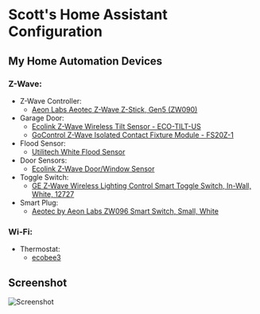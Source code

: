 # Scott's Home Assistant Configuration
## My Home Automation Devices
### Z-Wave:
- Z-Wave Controller:
  * [Aeon Labs Aeotec Z-Wave Z-Stick, Gen5 (ZW090)](https://amzn.com/B00X0AWA6E)
- Garage Door:
  * [Ecolink Z-Wave Wireless Tilt Sensor - ECO-TILT-US](https://amzn.com/B00HGVJRX2)
  * [GoControl Z-Wave Isolated Contact Fixture Module - FS20Z-1](https://amzn.com/B00ER6MH22)
- Flood Sensor:
  * [Utilitech White Flood Sensor](http://www.lowes.com/pd/Utilitech-White-Flood-Sensor-Works-with-Iris/4740940)
- Door Sensors:
  * [Ecolink Z-Wave Door/Window Sensor](https://amzn.com/B00OJMD2FA)
- Toggle Switch:
  * [GE Z-Wave Wireless Lighting Control Smart Toggle Switch, In-Wall, White, 12727](https://amzn.com/B00PYMGOHM)
- Smart Plug:
  * [Aeotec by Aeon Labs ZW096 Smart Switch, Small, White](http://a.co/41nO08t)

### Wi-Fi:
- Thermostat:
  * [ecobee3](https://shop.ecobee.com/products/ecobee3)

## Screenshot
![Screenshot](http://i.imgur.com/3cBjv5D.png)

